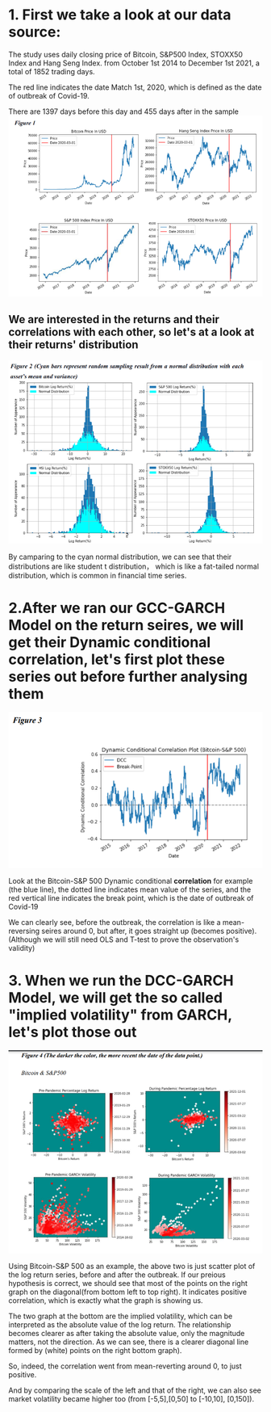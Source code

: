 # 1. First we take a look at our data source:
The study uses daily closing price of Bitcoin, S&P500 Index, STOXX50 Index and Hang Seng Index.
from October 1st 2014 to December 1st 2021, a total of 1852 trading days.

The red line indicates the date Match 1st, 2020, which is defined as the date of outbreak of Covid-19.

There are 1397 days before this day and 455 days after in the sample
![alt text](https://github.com/tonytian98/Corr_bitcoin_stock/blob/main/C1.png)

## We are interested in the returns and their correlations with each other, so let's at a look at their returns' distribution
![alt text](https://github.com/tonytian98/Corr_bitcoin_stock/blob/main/C2.png)

By camparing to the cyan normal distribution, we can see that their distributions are like student t distribution， which is like a fat-tailed normal distribution, which is common in financial time series.

# 2.After we ran our GCC-GARCH Model on the return seires, we will get their Dynamic conditional **correlation**, let's first plot these series out before further analysing them
![alt text](https://github.com/tonytian98/Corr_bitcoin_stock/blob/main/C3.png)

Look at the Bitcoin-S&P 500 Dynamic conditional **correlation** for example (the blue line), the dotted line indicates mean value of the series, and the red vertical line indicates the break point, which is the date of outbreak of Covid-19

We can clearly see, before the outbreak, the correlation is like a mean-reversing seires around 0, but after, it goes straight up (becomes positive). (Although we will still need OLS and T-test to prove the observation's validity)


# 3. When we run the DCC-GARCH Model, we will get the so called "implied volatility" from GARCH, let's plot those out
![alt text](https://github.com/tonytian98/Corr_bitcoin_stock/blob/main/C4.png)

Using Bitcoin-S&P 500 as an example, the above two is just scatter plot of the log return series, before and after the outbreak. If our preious hypothesis is correct, we should see that most of the points on the right graph on the diagonal(from bottom left to top right).
It indicates positive correlation, which is exactly what the graph is showing us.

The two graph at the bottom are the implied volatility, which can be interpreted as the absolute value of the log return. The relationship becomes clearer as after taking the absolute value,
only the magnitude matters, not the direction. As we can see, there is a clearer diagonal line formed by (white) points on the right bottom graph).

So, indeed, the correlation went from mean-reverting around 0, to just positive.

And by comparing the scale of the left and that of the right, we can also see market volatility became higher too (from [-5,5],[0,50] to [-10,10], [0,150]). 
